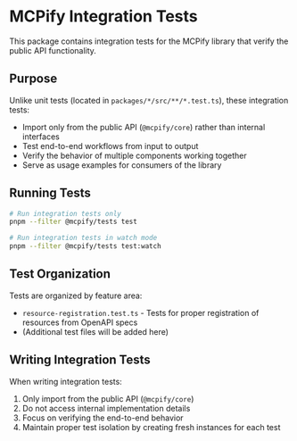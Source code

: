 # MCPify Integration Tests

This package contains integration tests for the MCPify library that verify the public API functionality.

## Purpose

Unlike unit tests (located in `packages/*/src/**/*.test.ts`), these integration tests:

- Import only from the public API (`@mcpify/core`) rather than internal interfaces
- Test end-to-end workflows from input to output
- Verify the behavior of multiple components working together
- Serve as usage examples for consumers of the library

## Running Tests

```bash
# Run integration tests only
pnpm --filter @mcpify/tests test

# Run integration tests in watch mode
pnpm --filter @mcpify/tests test:watch
```

## Test Organization

Tests are organized by feature area:

- `resource-registration.test.ts` - Tests for proper registration of resources from OpenAPI specs
- (Additional test files will be added here)

## Writing Integration Tests

When writing integration tests:

1. Only import from the public API (`@mcpify/core`)
2. Do not access internal implementation details
3. Focus on verifying the end-to-end behavior 
4. Maintain proper test isolation by creating fresh instances for each test
